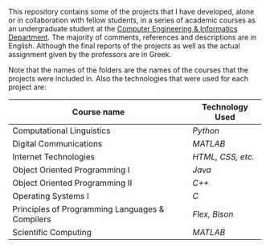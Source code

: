 This repository contains some of the projects that I have developed, alone or in collaboration with fellow students, in a series of academic courses as an undergraduate student at the [Computer Engineering & Informatics Department](https://www.ceid.upatras.gr/). The majority of comments, references and descriptions are in English. Although the final reports of the projects as well as the actual assignment given by the professors are in Greek.

Note that the names of the folders are the names of the courses that the projects were included in.
Also the technologies that were used for each project are:

| Course name | Technology Used |
| ----------- | --------------- |
| Computational Linguistics | *Python* |
| Digital Communications | *MATLAB* |
| Internet Technologies | *HTML, CSS, etc.* |
| Object Oriented Programming I | *Java* |
| Object Oriented Programming II | *C++* |
| Operating Systems I | *C* |
| Principles of Programming Languages & Compilers | *Flex, Bison* |
| Scientific Computing | *MATLAB* |